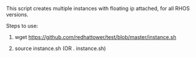 This script creates multiple instances with floating ip attached, for all RHOS versions.

Steps to use:

1. wget https://github.com/redhattower/test/blob/master/instance.sh

2. source instance.sh (OR . instance.sh)
